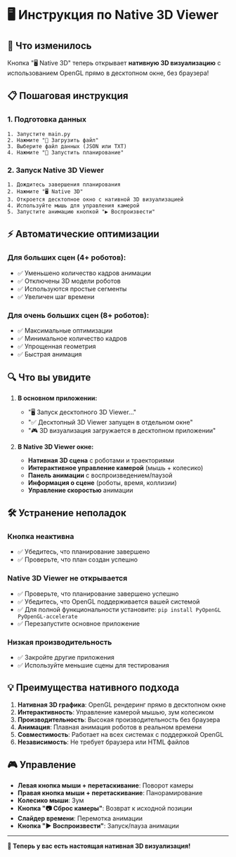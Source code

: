 # 🖥️ Инструкция по Native 3D Viewer

## 🎯 Что изменилось

Кнопка "🖥️ Native 3D" теперь открывает **нативную 3D визуализацию** с использованием OpenGL прямо в десктопном окне, без браузера!

## 📋 Пошаговая инструкция

### 1. Подготовка данных
```
1. Запустите main.py
2. Нажмите "📂 Загрузить файл"
3. Выберите файл данных (JSON или TXT)
4. Нажмите "🚀 Запустить планирование"
```

### 2. Запуск Native 3D Viewer
```
1. Дождитесь завершения планирования
2. Нажмите "🖥️ Native 3D"
3. Откроется десктопное окно с нативной 3D визуализацией
4. Используйте мышь для управления камерой
5. Запустите анимацию кнопкой "▶️ Воспроизвести"
```

## ⚡ Автоматические оптимизации

### Для больших сцен (4+ роботов):
- ✅ Уменьшено количество кадров анимации
- ✅ Отключены 3D модели роботов
- ✅ Используются простые сегменты
- ✅ Увеличен шаг времени

### Для очень больших сцен (8+ роботов):
- ✅ Максимальные оптимизации
- ✅ Минимальное количество кадров
- ✅ Упрощенная геометрия
- ✅ Быстрая анимация

## 🔍 Что вы увидите

1. **В основном приложении:**
   - "🖥️ Запуск десктопного 3D Viewer..."
   - "✅ Десктопный 3D Viewer запущен в отдельном окне"
   - "🎮 3D визуализация загружается в десктопном приложении"

2. **В Native 3D Viewer окне:**
   - **Нативная 3D сцена** с роботами и траекториями
   - **Интерактивное управление камерой** (мышь + колесико)
   - **Панель анимации** с воспроизведением/паузой
   - **Информация о сцене** (роботы, время, коллизии)
   - **Управление скоростью** анимации

## 🛠️ Устранение неполадок

### Кнопка неактивна
- ✅ Убедитесь, что планирование завершено
- ✅ Проверьте, что план создан успешно

### Native 3D Viewer не открывается
- ✅ Проверьте, что планирование завершено успешно
- ✅ Убедитесь, что OpenGL поддерживается вашей системой
- ✅ Для полной функциональности установите: `pip install PyOpenGL PyOpenGL-accelerate`
- ✅ Перезапустите основное приложение

### Низкая производительность
- ✅ Закройте другие приложения
- ✅ Используйте меньшие сцены для тестирования

## 💡 Преимущества нативного подхода

1. **Нативная 3D графика**: OpenGL рендеринг прямо в десктопном окне
2. **Интерактивность**: Управление камерой мышью, зум колесиком
3. **Производительность**: Высокая производительность без браузера
4. **Анимация**: Плавная анимация роботов в реальном времени
5. **Совместимость**: Работает на всех системах с поддержкой OpenGL
6. **Независимость**: Не требует браузера или HTML файлов

## 🎮 Управление

- **Левая кнопка мыши + перетаскивание**: Поворот камеры
- **Правая кнопка мыши + перетаскивание**: Панорамирование
- **Колесико мыши**: Зум
- **Кнопка "📷 Сброс камеры"**: Возврат к исходной позиции
- **Слайдер времени**: Перемотка анимации
- **Кнопка "▶️ Воспроизвести"**: Запуск/пауза анимации

---

**🎉 Теперь у вас есть настоящая нативная 3D визуализация!**
